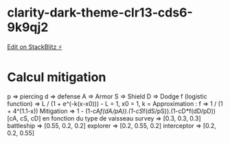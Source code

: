 # clarity-dark-theme-clr13-cds6-9k9qj2

[Edit on StackBlitz ⚡️](https://stackblitz.com/edit/clarity-dark-theme-clr13-cds6-9k9qj2)

# Calcul mitigation
p => piercing
d => defense
A => Armor
S => Shield
D => Dodge
f (logistic function) => L / (1 + e^(-k(x-x0))) - L = 1, x0 = 1, k = 
Approximation : f => 1 / (1 + 4^(1.1-x))
Mitigation => 1 - (1-cA*f(dA/pA)).(1-cS*f(dS/pS)).(1-cD*f(dD/pD))
[cA, cS, cD] en fonction du type de vaisseau
survey => [0.3, 0.3, 0.3]
battleship => [0.55, 0.2, 0.2]
explorer => [0.2, 0.55, 0.2]
interceptor => [0.2, 0.2, 0.55]
